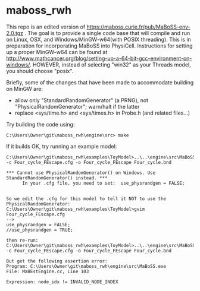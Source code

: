 # maboss_rwh

This repo is an edited version of https://maboss.curie.fr/pub/MaBoSS-env-2.0.tgz . The goal is to provide a single code base that will compile and run on Linux, OSX, and Windows/MinGW-w64(with POSIX threading). This is in preparation for incorporating MaBoSS into PhysiCell. Instructions for setting up a proper MinGW-w64 can be found at http://www.mathcancer.org/blog/setting-up-a-64-bit-gcc-environment-on-windows/. HOWEVER, instead of selecting "win32" as your Threads model, you should choose "posix".

Briefly, some of the changes that have been made to accommodate building on MinGW are:

* allow only "StandardRandomGenerator" (a PRNG), not "PhysicalRandomGenerator"; warn/halt if the latter
* replace <sys/time.h> and <sys/times.h> in Probe.h (and related files...)

Try building the code using:
```
C:\Users\Owner\git\maboss_rwh\engine\src> make
```

If it builds OK, try running an example model:
```
C:\Users\Owner\git\maboss_rwh\examples\ToyModel>..\..\engine\src\MaBoSS.exe  -c Four_cycle_FEscape.cfg -o Four_cycle_FEscape Four_cycle.bnd

*** Cannot use PhysicalRandomGenerator() on Windows. Use StandardRandomGenerator() instead. ***
      In your .cfg file, you need to set:  use_physrandgen = FALSE;


So we edit the .cfg for this model to tell it NOT to use the PhysicalRandomGenerator:
C:\Users\Owner\git\maboss_rwh\examples\ToyModel>gvim Four_cycle_FEscape.cfg
--> 
use_physrandgen = FALSE;
//use_physrandgen = TRUE;

then re-run:
C:\Users\Owner\git\maboss_rwh\examples\ToyModel>..\..\engine\src\MaBoSS.exe  -c Four_cycle_FEscape.cfg -o Four_cycle_FEscape Four_cycle.bnd

But get the following assertion error:
Program: C:\Users\Owner\git\maboss_rwh\engine\src\MaBoSS.exe
File: MaBEstEngine.cc, Line 103

Expression: node_idx != INVALID_NODE_INDEX
```

